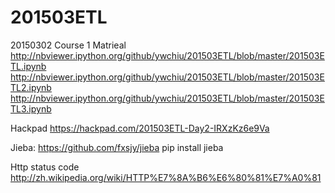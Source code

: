 # 201503ETL

20150302 Course 1 Matrieal
http://nbviewer.ipython.org/github/ywchiu/201503ETL/blob/master/201503ETL.ipynb
http://nbviewer.ipython.org/github/ywchiu/201503ETL/blob/master/201503ETL2.ipynb
http://nbviewer.ipython.org/github/ywchiu/201503ETL/blob/master/201503ETL3.ipynb


Hackpad
https://hackpad.com/201503ETL-Day2-IRXzKz6e9Va

Jieba:
https://github.com/fxsjy/jieba
pip install jieba

Http status code
http://zh.wikipedia.org/wiki/HTTP%E7%8A%B6%E6%80%81%E7%A0%81